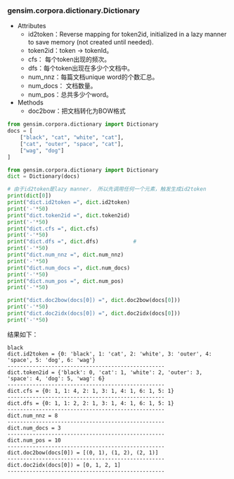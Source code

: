 



### gensim.corpora.dictionary.Dictionary

- Attributes
  - id2token：Reverse mapping for token2id, initialized in a lazy manner to save memory (not created until needed).
  - token2id：token -> tokenId。
  - cfs： 每个token出现的频次。
  - dfs：每个token出现在多少个文档中。
  - num_nnz：每篇文档unique word的个数汇总。
  - num_docs： 文档数量。
  - num_pos：总共多少个word。
- Methods
  - doc2bow：把文档转化为BOW格式

~~~python
from gensim.corpora.dictionary import Dictionary
docs = [
    ["black", "cat", "white", "cat"],
    ["cat", "outer", "space", "cat"],
    ["wag", "dog"]
]

from gensim.corpora.dictionary import Dictionary
dict = Dictionary(docs)

# 由于id2token是lazy manner， 所以先调用任何一个元素，触发生成id2token
print(dict[0])
print("dict.id2token =", dict.id2token)   
print('-'*50)
print("dict.token2id =", dict.token2id)
print('-'*50)
print("dict.cfs =", dict.cfs)			
print('-'*50)
print("dict.dfs =", dict.dfs)			# 
print('-'*50)
print("dict.num_nnz =", dict.num_nnz)
print('-'*50)
print("dict.num_docs =", dict.num_docs)
print('-'*50)
print("dict.num_pos =", dict.num_pos)
print('-'*50)

print("dict.doc2bow(docs[0]) =", dict.doc2bow(docs[0]))
print('-'*50)
print("dict.doc2idx(docs[0]) =", dict.doc2idx(docs[0]))
print('-'*50)
~~~

结果如下：

~~~shell
black
dict.id2token = {0: 'black', 1: 'cat', 2: 'white', 3: 'outer', 4: 'space', 5: 'dog', 6: 'wag'}
--------------------------------------------------
dict.token2id = {'black': 0, 'cat': 1, 'white': 2, 'outer': 3, 'space': 4, 'dog': 5, 'wag': 6}
--------------------------------------------------
dict.cfs = {0: 1, 1: 4, 2: 1, 3: 1, 4: 1, 6: 1, 5: 1}
--------------------------------------------------
dict.dfs = {0: 1, 1: 2, 2: 1, 3: 1, 4: 1, 6: 1, 5: 1}
--------------------------------------------------
dict.num_nnz = 8
--------------------------------------------------
dict.num_docs = 3
--------------------------------------------------
dict.num_pos = 10
--------------------------------------------------
dict.doc2bow(docs[0]) = [(0, 1), (1, 2), (2, 1)]
--------------------------------------------------
dict.doc2idx(docs[0]) = [0, 1, 2, 1]
--------------------------------------------------
~~~

